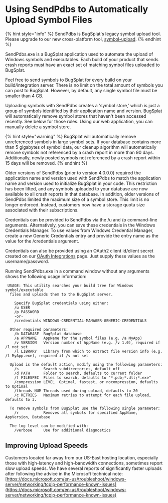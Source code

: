 # Using SendPdbs to Automatically Upload Symbol Files

{% hint style="info" %}
SendPdbs is BugSplat's legacy symbol upload tool.  Please upgrade to our new cross-platform tool, [symbol-upload](how-to-upload-symbol-files-with-symbol-upload.md).
{% endhint %}

SendPdbs.exe is a BugSplat application used to automate the upload of Windows symbols and executables. Each build of your product that sends crash reports must have an exact set of matching symbol files uploaded to BugSplat.

Feel free to send symbols to BugSplat for every build on your build/integration server. There is no limit on the total amount of symbols you can post to BugSplat. However, by default, any single symbol file must be smaller than 4 GB.

Uploading symbols with SendPdbs creates a 'symbol store,' which is just a group of symbols identified by their application name and version. BugSplat will automatically remove symbol stores that haven't been accessed recently. See below for those rules. Using our web application, you can manually delete a symbol store.

{% hint style="warning" %}
BugSplat will automatically remove unreferenced symbols in large symbol sets. If your database contains more than 5 gigabytes of symbol data, our cleanup algorithm will automatically remove symbols not referenced by a crash report in more than 90 days. Additionally, newly posted symbols not referenced by a crash report within 15 days will be removed.
{% endhint %}

Older versions of SendPdbs (prior to version 4.0.0.0) required the application name and version used with SendPdbs to match the application name and version used to initialize BugSplat in your code. This restriction has been lifted, and any symbols uploaded to your database are now available to all crash reports in that database. In addition, older versions of SendPdbs limited the maximum size of a symbol store. This limit is no longer enforced. Instead, customers now have a storage quota size associated with their subscriptions.

Credentials can be provided to SendPdbs via the /u and /p command-line arguments. Alternatively, you can save these credentials in the Windows Credentials Manager. To use values from Windows Credential Manager, create a new Generic Credentials entry and provide the entry name as the value for the /credentials argument.

Credentials can also be provided using an OAuth2 client id/client secret created on our [OAuth Integrations](https://app.bugsplat.com/v2/database/integrations#oauth) page. Just supply these values as the username/password.

Running SendPdbs.exe in a command window without any arguments shows the following usage information:

```
 USAGE: This utility searches your build tree for Windows symbol/executable
  files and uploads them to the BugSplat server.

    Specify BugSplat credentials using either:
    /u USER
    /p PASSWORD
    -or-
    /credentials WINDOWS-CREDENTIAL-MANAGER-GENERIC-CREDENTIALS

  Other required parameters:
    /b DATABASE  BugSplat database
    /a APPNAME   AppName for the symbol files (e.g. /a MyApp)
    /v VERSION   Version number of AppName (e.g. /v 1.0), required if /l not set
    /l LIBRARY   Library from which to extract file version info (e.g. /l MyApp.exe), required if /v not set

  Upload is the default action, modify using the following parameters:
    /s           Search subdirectories, default off
    /d PATH      Folder to search, defaults to current folder
    /f FILESPEC  Files to search, defaults to "*.pdb;*.dll;*.exe"
    /compression LEVEL  Optimal, fastest, or nocompression, defaults to Optimal
    /threads NUM Threads used during upload, defaults to 20
    /c RETRIES   Maximum retries to attempt for each file upload, defaults to 3.

  To remove symbols from BugSplat use the following single parameter:
    /r           Removes all symbols for specified AppName, AppVersion, Database

  The log level can be modified with:
    /verbose     Use for additional diagnostics
```

## Improving Upload Speeds

Customers located far away from our US-East hosting location, especially those with high-latency and high-bandwidth connections, sometimes report slow upload speeds. We have several reports of significantly faster uploads after following the advice in the Microsoft technical note: [https://docs.microsoft.com/en-us/troubleshoot/windows-server/networking/tcpip-performance-known-issues](https://docs.microsoft.com/en-us/troubleshoot/windows-server/networking/tcpip-performance-known-issues)

